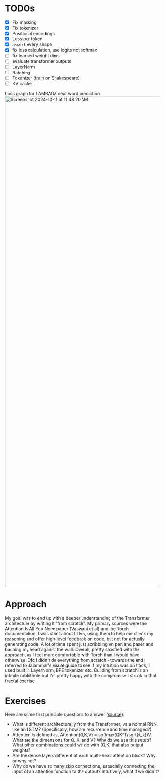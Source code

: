 # TODOs
- [x] Fix masking
- [x] Fix tokenizer
- [x] Positional encodings
- [x] Loss per token
- [x] `assert` every shape
- [x] fix loss calculation, use logits not softmax
- [ ] fix learned weight dims
- [ ] evaluate transformer outputs
- [ ] LayerNorm
- [ ] Batching
- [ ] Tokenizer (train on Shakespeare)
- [ ] KV cache

Loss graph for LAMBADA next word prediction      
<img width="1592" alt="Screenshot 2024-10-11 at 11 48 20 AM" src="https://github.com/user-attachments/assets/5910c8fe-91ff-41ff-8058-32c848311486">

# Approach
My goal was to end up with a deeper understanding of the Transformer architecture by writing it "from scratch". My primary sources were the Attention Is All You Need paper (Vaswani et al) and the Torch documentation. I was strict about LLMs, using them to help me check my reasoning and offer high-level feedback on code, but not for actually generating code. A lot of time spent just scribbling on pen and paper and bashing my head against the wall. Overall, pretty satisfied with the approach, as I feel more comfortable with Torch than I would have otherwise. Ofc I didn't do everything from scratch - towards the end I referred to Jalammar's visual guide to see if my intuition was on track, I used built in LayerNorm, BPE tokenizer etc. Building from scratch is an infinite rabbithole but I'm pretty happy with the compromise I struck in that fractal execise 

# Exercises

Here are some first principle questions to answer ([source](https://github.com/jacobhilton/deep_learning_curriculum/blob/master/1-Transformers.md)):

- What is different architecturally from the Transformer, vs a normal
RNN, like an LSTM? (Specifically, how are recurrence and time managed?)
- Attention is defined as, Attention(Q,K,V) =
softmax(QK^T/sqrt(d_k))V. What are the dimensions for Q, K, and V? Why
do we use this setup? What other combinations could we do with (Q,K)
that also output weights?
- Are the dense layers different at each multi-head attention block? Why or why not?
- Why do we have so many skip connections, especially connecting the
input of an attention function to the output? Intuitively, what if we
didn't?
